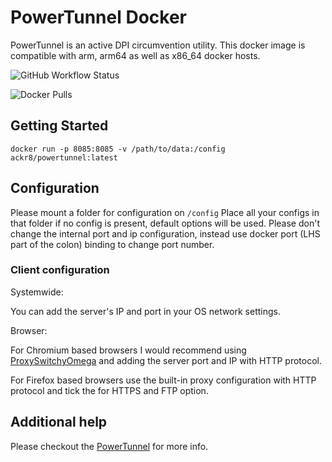# PowerTunnel Docker

PowerTunnel is an active DPI circumvention utility. This docker image is compatible with arm, arm64 as well as x86_64 docker hosts.

![GitHub Workflow Status](https://img.shields.io/github/workflow/status/ackr-8/powertunnel-dockerized/Build?label=Auto-build)

![Docker Pulls](https://img.shields.io/docker/pulls/ackr8/powertunnel?label=Docker%20pulls)

## Getting Started

```
docker run -p 8085:8085 -v /path/to/data:/config ackr8/powertunnel:latest
```

## Configuration

Please mount a folder for configuration on `/config` Place all your configs in that folder if no config is present, default options will be used. Please don't change the internal port and ip configuration, instead use docker port (LHS part of the colon) binding to change port number.

### Client configuration

Systemwide:

You can add the server's IP and port in your OS network settings.

Browser:

For Chromium based browsers I would recommend using [ProxySwitchyOmega](https://chrome.google.com/webstore/detail/proxy-switchyomega/padekgcemlokbadohgkifijomclgjgif) and adding the server port and IP with HTTP protocol.

For Firefox based browsers use the built-in proxy configuration with HTTP protocol and tick the for HTTPS and FTP option.

## Additional help

Please checkout the [PowerTunnel](https://github.com/krlvm/PowerTunnel) for more info.
